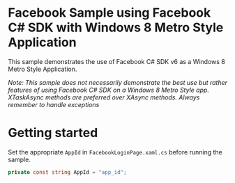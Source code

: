 # Facebook Sample using Facebook C# SDK with Windows 8 Metro Style Application

This sample demonstrates the use of Facebook C# SDK v6 as a Windows 8 Metro Style Application.

_Note: This sample does not necessarily demonstrate the best use but rather features of using Facebook C# SDK on a Windows 8 Metro Style app. XTaskAsync methods are preferred over XAsync methods. Always remember to handle exceptions_

# Getting started

Set the appropriate `AppId` in `FacebookLoginPage.xaml.cs` before running the sample.

```csharp
private const string AppId = "app_id";
```